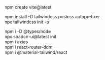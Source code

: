 npm create vite@latest  

npm install -D tailwindcss postcss autoprefixer  
npx tailwindcss init -p  

npm i -D @types/node  
npx shadcn-ui@latest init  
npm i axios  
npm i react-router-dom  
npm i @material-tailwind/react
